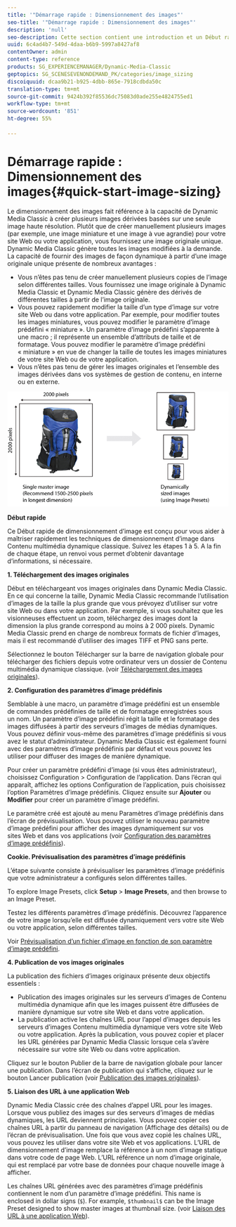 ```yaml
---
title: '"Démarrage rapide : Dimensionnement des images"'
seo-title: '"Démarrage rapide : Dimensionnement des images"'
description: 'null'
seo-description: Cette section contient une introduction et un Début rapide au dimensionnement des images pour vous aider à maîtriser rapidement les techniques de dimensionnement des images.
uuid: 6c4ad4b7-549d-4daa-b6b9-5997a8427af8
contentOwner: admin
content-type: reference
products: SG_EXPERIENCEMANAGER/Dynamic-Media-Classic
geptopics: SG_SCENESEVENONDEMAND_PK/categories/image_sizing
discoiquuid: dcaa9b21-b925-4dbb-865e-7918cdbda50c
translation-type: tm+mt
source-git-commit: 9424b392f85536dc75083d0ade255e4824755ed1
workflow-type: tm+mt
source-wordcount: '851'
ht-degree: 55%

---
```



# Démarrage rapide : Dimensionnement des images{#quick-start-image-sizing}

Le dimensionnement des images fait référence à la capacité de Dynamic Media Classic à créer plusieurs images dérivées basées sur une seule image haute résolution. Plutôt que de créer manuellement plusieurs images (par exemple, une image miniature et une image à vue agrandie) pour votre site Web ou votre application, vous fournissez une image originale unique. Dynamic Media Classic génère toutes les images modifiées à la demande. La capacité de fournir des images de façon dynamique à partir d’une image originale unique présente de nombreux avantages :

* Vous n’êtes pas tenu de créer manuellement plusieurs copies de l’image selon différentes tailles. Vous fournissez une image originale à Dynamic Media Classic et Dynamic Media Classic génère des dérivés de différentes tailles à partir de l’image originale.
* Vous pouvez rapidement modifier la taille d’un type d’image sur votre site Web ou dans votre application. Par exemple, pour modifier toutes les images miniatures, vous pouvez modifier le paramètre d’image prédéfini « miniature ». Un paramètre d’image prédéfini s’apparente à une macro ; il représente un ensemble d’attributs de taille et de formatage. Vous pouvez modifier le paramètre d’image prédéfini « miniature » en vue de changer la taille de toutes les images miniatures de votre site Web ou de votre application.
* Vous n’êtes pas tenu de gérer les images originales et l’ensemble des images dérivées dans vos systèmes de gestion de contenu, en interne ou en externe.

![Vous pouvez créer plusieurs images dérivées de tailles différentes à partir du même fichier original haute résolution.](/help/assets/is_derivative_sizes_popup.png)

**Début rapide**

Ce Début rapide de dimensionnement d’image est conçu pour vous aider à maîtriser rapidement les techniques de dimensionnement d’image dans Contenu multimédia dynamique classique. Suivez les étapes 1 à 5. A la fin de chaque étape, un renvoi vous permet d’obtenir davantage d’informations, si nécessaire.

**1. Téléchargement des images originales**

Début en téléchargeant vos images originales dans Dynamic Media Classic. En ce qui concerne la taille, Dynamic Media Classic recommande l’utilisation d’images de la taille la plus grande que vous prévoyez d’utiliser sur votre site Web ou dans votre application. Par exemple, si vous souhaitez que les visionneuses effectuent un zoom, téléchargez des images dont la dimension la plus grande correspond au moins à 2 000 pixels. Dynamic Media Classic prend en charge de nombreux formats de fichier d’images, mais il est recommandé d’utiliser des images TIFF et PNG sans perte.

Sélectionnez le bouton Télécharger sur la barre de navigation globale pour télécharger des fichiers depuis votre ordinateur vers un dossier de Contenu multimédia dynamique classique. (voir [Téléchargement des images originales](uploading-master-images.md#uploading_master_images)).

**2. Configuration des paramètres d’image prédéfinis**

Semblable à une macro, un paramètre d’image prédéfini est un ensemble de commandes prédéfinies de taille et de formatage enregistrées sous un nom. Un paramètre d’image prédéfini régit la taille et le formatage des images diffusées à partir des serveurs d’images de médias dynamiques. Vous pouvez définir vous-même des paramètres d’image prédéfinis si vous avez le statut d’administrateur. Dynamic Media Classic est également fourni avec des paramètres d’image prédéfinis par défaut et vous pouvez les utiliser pour diffuser des images de manière dynamique.

Pour créer un paramètre prédéfini d’image (si vous êtes administrateur), choisissez Configuration > Configuration de l’application. Dans l’écran qui apparaît, affichez les options Configuration de l’application, puis choisissez l’option Paramètres d’image prédéfinis. Cliquez ensuite sur **Ajouter** ou **Modifier** pour créer un paramètre d’image prédéfini.

Le paramètre créé est ajouté au menu Paramètres d’image prédéfinis dans l’écran de prévisualisation. Vous pouvez utiliser le nouveau paramètre d’image prédéfini pour afficher des images dynamiquement sur vos sites Web et dans vos applications (voir [Configuration des paramètres d’image prédéfinis](setting-image-presets.md#setting_up_image_presets)).

**Cookie. Prévisualisation des paramètres d’image prédéfinis**

L’étape suivante consiste à prévisualiser les paramètres d’image prédéfinis que votre administrateur a configurés selon différentes tailles.

To explore Image Presets, click **Setup** > **Image Presets**, and then browse to an Image Preset.

Testez les différents paramètres d’image prédéfinis. Découvrez l’apparence de votre image lorsqu’elle est diffusée dynamiquement vers votre site Web ou votre application, selon différentes tailles.

Voir [Prévisualisation d’un fichier d’image en fonction de son paramètre d’image prédéfini](previewing-asset.md#previewing_an_image_asset_based_on_its_image_preset).

**4. Publication de vos images originales**

La publication des fichiers d’images originaux présente deux objectifs essentiels :

* Publication des images originales sur les serveurs d’images de Contenu multimédia dynamique afin que les images puissent être diffusées de manière dynamique sur votre site Web et dans votre application.
* La publication active les chaînes URL pour l’appel d’images depuis les serveurs d’images Contenu multimédia dynamique vers votre site Web ou votre application. Après la publication, vous pouvez copier et placer les URL générées par Dynamic Media Classic lorsque cela s’avère nécessaire sur votre site Web ou dans votre application.

Cliquez sur le bouton Publier de la barre de navigation globale pour lancer une publication. Dans l’écran de publication qui s’affiche, cliquez sur le bouton Lancer publication (voir [Publication des images originales](publishing-master-images.md#publishing_master_images)).

**5. Liaison des URL à une application Web**

Dynamic Media Classic crée des chaînes d’appel URL pour les images. Lorsque vous publiez des images sur des serveurs d’images de médias dynamiques, les URL deviennent principales. Vous pouvez copier ces chaînes URL à partir du panneau de navigation (Affichage des détails) ou de l’écran de prévisualisation. Une fois que vous avez copié les chaînes URL, vous pouvez les utiliser dans votre site Web et vos applications. L’URL de dimensionnement d’image remplace la référence à un nom d’image statique dans votre code de page Web. L’URL référence un nom d’image originale, qui est remplacé par votre base de données pour chaque nouvelle image à afficher.

Les chaînes URL générées avec des paramètres d’image prédéfinis contiennent le nom d’un paramètre d’image prédéfini. This name is enclosed in dollar signs (`$`). For example, `$thumbnail$` can be the Image Preset designed to show master images at thumbnail size. (voir [Liaison des URL à une application Web](linking-urls-web-application.md#linking_urls_to_your_web_application)).
